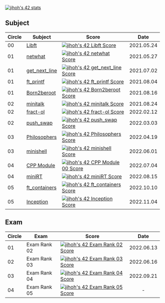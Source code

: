 [![jihoh's 42 stats](https://badge42.vercel.app/api/v2/cl20ermdo001609jt58jpvos4/stats?cursusId=21&coalitionId=87)](https://github.com/JaeSeoKim/badge42)

## Subject
|Circle|Subject|Score|Date|
|----|----|----|:----:|
|00|[Libft](https://github.com/zhy2on/42cursus/tree/master/00_Libft)|[![jihoh's 42 Libft Score](https://badge42.vercel.app/api/v2/cl20ermdo001609jt58jpvos4/project/2295057)](https://github.com/JaeSeoKim/badge42)|2021.05.24|
|01|[netwhat](https://github.com/zhy2on/42cursus_01_netwhat)|[![jihoh's 42 netwhat Score](https://badge42.vercel.app/api/v2/cl20ermdo001609jt58jpvos4/project/2179881)](https://github.com/JaeSeoKim/badge42)|2021.05.27|
|01|[get_next_line](https://github.com/zhy2on/42cursus/tree/master/01_get_next_line)|[![jihoh's 42 get_next_line Score](https://badge42.vercel.app/api/v2/cl20ermdo001609jt58jpvos4/project/2179882)](https://github.com/JaeSeoKim/badge42)|2021.07.02|
|01|[ft_printf](https://github.com/zhy2on/42cursus_01_ft_printf)|[![jihoh's 42 ft_printf Score](https://badge42.vercel.app/api/v2/cl20ermdo001609jt58jpvos4/project/2276737)](https://github.com/JaeSeoKim/badge42)|2021.08.04|
|01|[Born2beroot](https://github.com/zhy2on/42cursus_01_Born2beroot)|[![jihoh's 42 Born2beroot Score](https://badge42.vercel.app/api/v2/cl20ermdo001609jt58jpvos4/project/2179885)](https://github.com/JaeSeoKim/badge42)|2021.08.16|
|02|[minitalk](https://github.com/zhy2on/42cursus_02_minitalk)|[![jihoh's 42 minitalk Score](https://badge42.vercel.app/api/v2/cl20ermdo001609jt58jpvos4/project/2295276)](https://github.com/JaeSeoKim/badge42)|2021.08.24|
|02|[fract-ol](https://github.com/zhy2on/42cursus_02_fract-ol)|[![jihoh's 42 fract-ol Score](https://badge42.vercel.app/api/v2/cl20ermdo001609jt58jpvos4/project/2312501)](https://github.com/JaeSeoKim/badge42)|2022.02.12|
|02|[push_swap](https://github.com/zhy2on/42cursus_02_push_swap)|[![jihoh's 42 push_swap Score](https://badge42.vercel.app/api/v2/cl20ermdo001609jt58jpvos4/project/2295057)](https://github.com/JaeSeoKim/badge42)|2022.03.03|
|03|[Philosophers](https://github.com/zhy2on/42cursus_03_Philosophers)|[![jihoh's 42 Philosophers Score](https://badge42.vercel.app/api/v2/cl20ermdo001609jt58jpvos4/project/2563439)](https://github.com/JaeSeoKim/badge42)|2022.04.19|
|03|[minishell](https://github.com/zhy2on/42cursus_03_minishell)|[![jihoh's 42 minishell Score](https://badge42.vercel.app/api/v2/cl20ermdo001609jt58jpvos4/project/2565986)](https://github.com/JaeSeoKim/badge42)|2022.06.01|
|04|[CPP Module](https://github.com/zhy2on/42cursus_04_CPP_Module.git)|[![jihoh's 42 CPP Module 00 Score](https://badge42.vercel.app/api/v2/cl20ermdo001609jt58jpvos4/project/2606680)](https://github.com/JaeSeoKim/badge42)|2022.07.04|
|04|[miniRT](https://github.com/zhy2on/42cursus_04_miniRT.git)|[![jihoh's 42 miniRT Score](https://badge42.vercel.app/api/v2/cl20ermdo001609jt58jpvos4/project/2606682)](https://github.com/JaeSeoKim/badge42)|2022.08.15|
|05|[ft_containers](https://github.com/zhy2on/42cursus_05_ft_containers)|[![jihoh's 42 ft_containers Score](https://badge42.vercel.app/api/v2/cl20ermdo001609jt58jpvos4/project/2800183)](https://github.com/JaeSeoKim/badge42)|2022.10.10|
|05|[Inception](https://github.com/zhy2on/42cursus_05_Inception)|[![jihoh's 42 Inception Score](https://badge42.vercel.app/api/v2/cl20ermdo001609jt58jpvos4/project/2814722)](https://github.com/JaeSeoKim/badge42)|2022.11.04|

## Exam
|Circle|Exam|Score|Date|
|----|----|----|:----:|
|01|Exam Rank 02|[![jihoh's 42 Exam Rank 02 Score](https://badge42.vercel.app/api/v2/cl20ermdo001609jt58jpvos4/project/2570602)](https://github.com/JaeSeoKim/badge42)|2022.06.13|
|02|Exam Rank 03|[![jihoh's 42 Exam Rank 03 Score](https://badge42.vercel.app/api/v2/cl20ermdo001609jt58jpvos4/project/2570603)](https://github.com/JaeSeoKim/badge42)|2022.06.16|
|03|Exam Rank 04|[![jihoh's 42 Exam Rank 04 Score](https://badge42.vercel.app/api/v2/cl20ermdo001609jt58jpvos4/project/2625028)](https://github.com/JaeSeoKim/badge42)| 2022.09.21 |
|04|Exam Rank 05|[![jihoh's 42 Exam Rank 05 Score](https://badge42.vercel.app/api/v2/cl20ermdo001609jt58jpvos4/project/2800179)](https://github.com/JaeSeoKim/badge42)| - |
